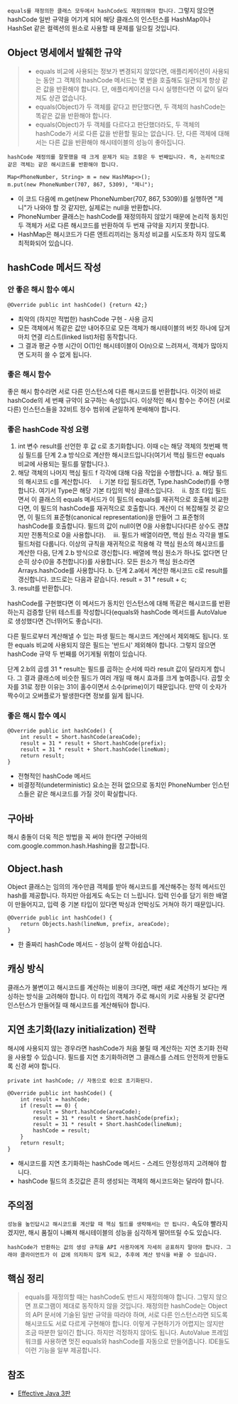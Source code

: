 ```equals를 재정의한 클래스 모두에서 hashCode도 재정의해야 합니다.``` 그렇지 않으면 hashCode 일반 규약을 어기게 되어 해당 클래스의 인스턴스를 HashMap이나 HashSet 같은 컬렉션의 원소로 사용할 때 문제를 일으킬 것입니다.

## Object 명세에서 발췌한 규약
> * equals 비교에 사용되는 정보가 변경되지 않았다면, 애플리케이션이 사용되는 동안 그 객체의 hashCode 메서드는 몇 번을 호출해도 일관되게 항상 같은 값을 반환해야 합니다. 단, 애플리케이션을 다시 실행한다면 이 값이 달라져도 상관 없습니다.
> * equals(Object)가 두 객체를 같다고 판단했다면, 두 객체의 hashCode는 똑같은 값을 반환해야 합니다.
> * equals(Object)가 두 객체를 다르다고 판단했더라도, 두 객체의 hashCode가 서로 다른 값을 반환할 필요는 없습니다. 단, 다른 객체에 대해서는 다른 값을 반환해야 해시테이블의 성능이 좋아집니다.

```hashCode 재정의를 잘못했을 때 크게 문제가 되는 조항은 두 번째입니다. 즉, 논리적으로 같은 객체는 같은 해시코드를 반환해야 합니다.```
```
Map<PhoneNumber, String> m = new HashMap<>();
m.put(new PhoneNumber(707, 867, 5309), "제니");
```
* 이 코드 다음에 m.get(new PhoneNumber(707, 867, 5309))를 실행하면 "제니"가 나와야 할 것 같지만, 실제로는 null을 반환합니다.
* PhoneNumber 클래스는 hashCode를 재정의하지 않았기 때문에 논리적 동치인 두 객체가 서로 다른 해시코드를 반환하여 두 번재 규약을 지키지 못합니다.
* HashMap은 해시코드가 다른 엔트리끼리는 동치성 비교를 시도조차 하지 않도록 최적화되어 있습니다.

## hashCode 메서드 작성
### 안 좋은 해시 함수 예시
```
@Override public int hashCode() {return 42;}
```
* 최악의 (하지만 적법한) hashCode 구현 - 사용 금지
* 모든 객체에서 똑같은 값만 내어주므로 모든 객체가 해시테이블의 버킷 하나에 담겨 마치 연결 리스트(linked list)처럼 동작합니다.
* 그 결과 평균 수행 시간이 O(1)인 해시테이블이 O(n)으로 느려져서, 객체가 많아지면 도저히 쓸 수 없게 됩니다.

### 좋은 해시 함수
좋은 해시 함수라면 서로 다른 인스턴스에 다른 해시코드를 반환합니다. 이것이 바로 hashCode의 세 번째 규약이 요구하는 속성입니다. 이상적인 해시 함수는 주어진 (서로 다른) 인스턴스들을 32비트 정수 범위에 균일하게 분배해야 합니다.

### 좋은 hashCode 작성 요령
1. int 변수 result를 선언한 후 값 c로 초기화합니다. 이때 c는 해당 객체의 첫번째 핵심 필드를 단계 2.a 방식으로 계산한 해시코드입니다(여기서 핵심 필드란 equals 비교에 사용되는 필드를 말합니다.).
2. 해당 객체의 나머지 핵심 필드 f 각각에 대해 다음 작업을 수행합니다.
  a. 해당 필드의 해시코드 c를 계산합니다.
    　i. 기본 타입 필드라면, Type.hashCode(f)를 수행합니다. 여기서 Type은 해당 기본 타입의 박싱 클래스입니다.
    　ii. 참조 타입 필드면서 이 클래스의 equals 메서드가 이 필드의 equals를 재귀적으로 호출해 비교한다면, 이 필드의 hashCode를 재귀적으로 호출합니다. 계산이 더 복잡해질 것 같으면, 이 필드의 표준형(canonical representation)을 만들어 그 표준형의 hashCode를 호출합니다. 필드의 값이 null이면 0을 사용합니다(다른 상수도 괜찮지만 전통적으로 0을 사용합니다).
    　iii. 필드가 배열이라면, 핵심 원소 각각을 별도 필드처럼 다룹니다. 이상의 규칙을 재귀적으로 적용해 각 핵심 원소의 해시코드를 계산한 다음, 단계 2.b 방식으로 갱신합니다. 배열에 핵심 원소가 하나도 없다면 단순히 상수(0을 추천합니다)를 사용합니다. 모든 원소가 핵심 원소라면 Arrays.hashCode를 사용합니다.
  b. 단계 2.a에서 계산한 해시코드 c로 result를 갱신합니다. 코드로는 다음과 같습니다.
     result = 31 * result + c;
3. result를 반환합니다.

hashCode를 구현했다면 이 메서드가 동치인 인스턴스에 대해 똑같은 해시코드를 반환하는지 검증할 단위 테스트를 작성합니다(equals와 hashCode 메서드를 AutoValue로 생성했다면 건너뛰어도 좋습니다).

다른 필드로부터 계산해낼 수 있는 파생 필드는 해시코드 계산에서 제외해도 됩니다. 또한 equals 비교에 사용되지 않은 필드는 '반드시' 제외해야 합니다. 그렇지 않으면 hashCode 규약 두 번째를 어기게될 위험이 있습니다.

단계 2.b의 곱셈 31 * result는 필드를 곱하는 순서에 따라 result 값이 달라지게 합니다. 그 결과 클래스에 비슷한 필드가 여러 개일 때 해시 효과를 크게 높여줍니다. 곱할 숫자를 31로 정한 이유는 31이 홀수이면서 소수(prime)이기 때문입니다. 만약 이 숫자가 짝수이고 오버플로가 발생한다면 정보를 잃게 됩니다.

### 좋은 해시 함수 예시
```
@Override public int hashCode() {
    int result = Short.hashCode(areaCode);
    result = 31 * result + Short.hashCode(prefix);
    result = 31 * result + Short.hashCode(lineNum);
    return result;
}
```
* 전형적인 hashCode 메서드
* 비결정적(undeterministic) 요소는 전혀 없으므로 동치인 PhoneNumber 인스턴스들은 같은 해시코드를 가질 것이 확실합니다.

## 구아바
해시 충돌이 더욱 적은 방법을 꼭 써야 한다면 구아바의 com.google.common.hash.Hashing을 참고합니다.

## Object.hash
Object 클래스는 임의의 개수만큼 객체를 받아 해시코드를 계산해주는 정적 메서드인 hash를 제공합니다. 하지만 아쉽게도 속도는 더 느립니다. 입력 인수를 담기 위한 배열이 만들어지고, 입력 중 기본 타입이 있다면 박싱과 언박싱도 거쳐야 하기 때문입니다.
```
@Override public int hashCode() {
    return Objects.hash(lineNum, prefix, areaCode);
}
```
* 한 줄짜리 hashCode 메서드 - 성능이 살짝 아쉽습니다.

## 캐싱 방식
클래스가 불변이고 해시코드를 계산하는 비용이 크다면, 매번 새로 계산하기 보다는 캐싱하는 방식을 고려해야 합니다. 이 타입의 객체가 주로 해시의 키로 사용될 것 같다면 인스턴스가 만들어질 때 해시코드를 계산해둬야 합니다.

## 지연 초기화(lazy initialization) 전략
해시에 사용되지 않는 경우라면 hashCode가 처음 불릴 때 계산하는 지연 초기화 전략을 사용할 수 있습니다. 필드를 지연 초기화하려면 그 클래스를 스레드 안전하게 만들도록 신경 써야 합니다.
```
private int hashCode; // 자동으로 0으로 초기화된다.

@Override public int hashCode() {
    int result = hashCode;
    if (result == 0) {
        result = Short.hashCode(areaCode);
        result = 31 * result + Short.hashCode(prefix);
        result = 31 * result + Short.hashCode(lineNum);
        hashCode = result;
    }
    return result;
}
```
* 해시코드를 지연 초기화하는 hashCode 메서드 - 스레드 안정성까지 고려해야 합니다.
* hashCode 필드의 초깃값은 흔히 생성되는 객체의 해시코드와는 달라야 합니다.

## 주의점
```성능을 높인답시고 해시코드를 계산할 때 핵심 필드를 생략해서는 안 됩니다.``` 속도야 빨라지겠지만, 해시 품질이 나빠져 해시테이블의 성능을 심각하게 떨어뜨릴 수도 있습니다.

```hashCode가 반환하는 값의 생성 규칙을 API 사용자에게 자세히 공표하지 말아야 합니다. 그래야 클라이언트가 이 값에 의지하지 않게 되고, 추후에 계산 방식을 바꿀 수 있습니다.```

## 핵심 정리
> equals를 재정의할 때는 hashCode도 반드시 재정의해야 합니다. 그렇지 않으면 프로그램이 제대로 동작하지 않을 것입니다. 재정의한 hashCode는 Object의 API 문서에 기술된 일반 규약을 따라야 하며, 서로 다른 인스턴스라면 되도록 해시코드도 서로 다르게 구현해야 합니다. 이렇게 구현하기가 어렵지는 않지만 조금 따분한 일이긴 합니다. 하지만 걱정하지 않아도 됩니다. AutoValue 프레임워크를 사용하면 멋진 equals와 hashCode를 자동으로 만들어줍니다. IDE들도 이런 기능을 일부 제공합니다.

## 참조
* [Effective Java 3판](http://www.kyobobook.co.kr/product/detailViewKor.laf?mallGb=KOR&ejkGb=KOR&barcode=9788966262281)